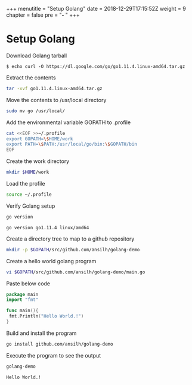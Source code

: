 +++
menutitle = "Setup Golang"
date = 2018-12-29T17:15:52Z
weight = 9
chapter = false
pre = "<b>- </b>"
+++

# Setup Golang

Download Golang tarball
```shell
$ echo curl -O https://dl.google.com/go/go1.11.4.linux-amd64.tar.gz
```

Extract the contents
```bash
tar -xvf go1.11.4.linux-amd64.tar.gz
```

Move the contents to /usr/local directory
```bash
sudo mv go /usr/local/
```

Add the environmental variable GOPATH to .profile
```bash
cat <<EOF >>~/.profile
export GOPATH=\$HOME/work
export PATH=\$PATH:/usr/local/go/bin:\$GOPATH/bin
EOF
```

Create the work directory
```bash
mkdir $HOME/work
```

Load the profile
```bash
source ~/.profile
```

Verify Golang setup
```bash
go version
```
```console
go version go1.11.4 linux/amd64
```

Create a directory tree to map to a github repository
```bash
mkdir -p $GOPATH/src/github.com/ansilh/golang-demo
```

Create a hello world golang program
```bash
vi $GOPATH/src/github.com/ansilh/golang-demo/main.go
```

Paste below code  
```go
package main
import "fmt"

func main(){  
 fmt.Println("Hello World.!")
}
```

Build and install the program
```bash
go install github.com/ansilh/golang-demo
```

Execute the program to see the output
```bash
golang-demo
```
```console
Hello World.!
```
